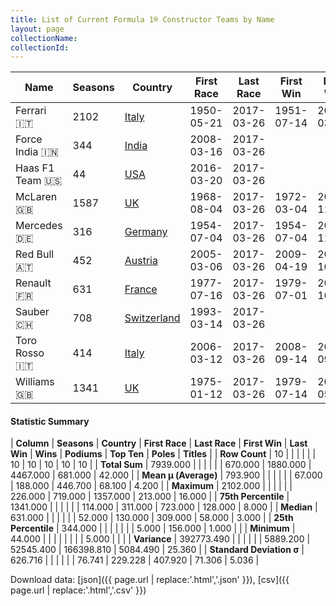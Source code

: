 ```yaml
---
title: List of Current Formula 1® Constructor Teams by Name
layout: page
collectionName: 
collectionId: 
---
```




| Name | Seasons | Country | First Race | Last Race | First Win | Last Win | Wins | Podiums | Top Ten | Poles | Titles |
|--|--|--|--|--|--|--|--|--|--|--|--|
| Ferrari 🇮🇹 | 2102 | [Italy](/f1/countries/italy) | 1950-05-21 | 2017-03-26 | 1951-07-14 | 2017-03-26 | 226 | 719 | 1357 | 213 | 16 |
| Force India 🇮🇳 | 344 | [India](/f1/countries/india) | 2008-03-16 | 2017-03-26 |   |   | 0 | 5 | 156 | 1 | 0 |
| Haas F1 Team 🇺🇸 | 44 | [USA](/f1/countries/usa) | 2016-03-20 | 2017-03-26 |   |   | 0 | 0 | 5 | 0 | 0 |
| McLaren 🇬🇧 | 1587 | [UK](/f1/countries/uk) | 1968-08-04 | 2017-03-26 | 1972-03-04 | 2012-11-25 | 178 | 469 | 962 | 155 | 8 |
| Mercedes 🇩🇪 | 316 | [Germany](/f1/countries/germany) | 1954-07-04 | 2017-03-26 | 1954-07-04 | 2016-11-27 | 64 | 130 | 238 | 74 | 3 |
| Red Bull 🇦🇹 | 452 | [Austria](/f1/countries/austria) | 2005-03-06 | 2017-03-26 | 2009-04-19 | 2016-10-02 | 52 | 135 | 317 | 58 | 4 |
| Renault 🇫🇷 | 631 | [France](/f1/countries/france) | 1977-07-16 | 2017-03-26 | 1979-07-01 | 2008-10-12 | 35 | 100 | 309 | 51 | 2 |
| Sauber 🇨🇭 | 708 | [Switzerland](/f1/countries/switzerland) | 1993-03-14 | 2017-03-26 |   |   | 0 | 10 | 280 | 0 | 0 |
| Toro Rosso 🇮🇹 | 414 | [Italy](/f1/countries/italy) | 2006-03-12 | 2017-03-26 | 2008-09-14 | 2008-09-14 | 1 | 1 | 120 | 1 | 0 |
| Williams 🇬🇧 | 1341 | [UK](/f1/countries/uk) | 1975-01-12 | 2017-03-26 | 1979-07-14 | 2012-05-13 | 114 | 311 | 723 | 128 | 9 |

#### Statistic Summary

| **Column** | **Seasons** | **Country** | **First Race** | **Last Race** | **First Win** | **Last Win** | **Wins** | **Podiums** | **Top Ten** | **Poles** | **Titles** |
| **Row Count** | 10 |  |  |  |  |  | 10 | 10 | 10 | 10 | 10 |
| **Total Sum** | 7939.000 |  |  |  |  |  | 670.000 | 1880.000 | 4467.000 | 681.000 | 42.000 |
| **Mean μ (Average)** | 793.900 |  |  |  |  |  | 67.000 | 188.000 | 446.700 | 68.100 | 4.200 |
| **Maximum** | 2102.000 |  |  |  |  |  | 226.000 | 719.000 | 1357.000 | 213.000 | 16.000 |
| **75th Percentile** | 1341.000 |  |  |  |  |  | 114.000 | 311.000 | 723.000 | 128.000 | 8.000 |
| **Median** | 631.000 |  |  |  |  |  | 52.000 | 130.000 | 309.000 | 58.000 | 3.000 |
| **25th Percentile** | 344.000 |  |  |  |  |  |  | 5.000 | 156.000 | 1.000 |  |
| **Minimum** | 44.000 |  |  |  |  |  |  |  | 5.000 |  |  |
| **Variance** | 392773.490 |  |  |  |  |  | 5889.200 | 52545.400 | 166398.810 | 5084.490 | 25.360 |
| **Standard Deviation σ** | 626.716 |  |  |  |  |  | 76.741 | 229.228 | 407.920 | 71.306 | 5.036 |

Download data: [json]({{ page.url | replace:'.html','.json' }}), [csv]({{ page.url | replace:'.html','.csv' }})
